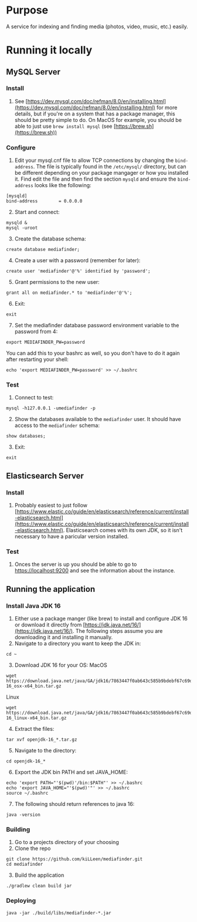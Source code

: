 # Purpose

A service for indexing and finding media (photos, video, music, etc.) easily.

# Running it locally

## MySQL Server

### Install

1. See [https://dev.mysql.com/doc/refman/8.0/en/installing.html](https://dev.mysql.com/doc/refman/8.0/en/installing.html) for more details, but if you're on a system that has a package manager, this should be pretty simple to do. On MacOS for example, you should be able to just use `brew install mysql` (see [https://brew.sh](https://brew.sh))

### Configure

1. Edit your mysql.cnf file to allow TCP connections by changing the `bind-address`. The file is typically found in the `/etc/mysql/` directory, but can be different depending on your package mangager or how you installed it. Find edit the file and then find the section `mysqld` and ensure the `bind-address` looks like the following:
```
[mysqld]
bind-address		= 0.0.0.0
```
2. Start and connect:
```
mysqld &
mysql -uroot
```
3. Create the database schema:
```
create database mediafinder;
```
4. Create a user with a password (remember for later):
```
create user 'mediafinder'@'%' identified by 'password';
```
5. Grant permissions to the new user:
```
grant all on mediafinder.* to 'mediafinder'@'%';
```
6. Exit:
```
exit
```
7. Set the mediafinder database password environment variable to the password from 4:
```
export MEDIAFINDER_PW=password
```
You can add this to your bashrc as well, so you don't have to do it again after restarting your shell:
```
echo 'export MEDIAFINDER_PW=password' >> ~/.bashrc
```

### Test

1. Connect to test:
```
mysql -h127.0.0.1 -umediafinder -p
```
2. Show the databases available to the `mediafinder` user. It should have access to the `mediafinder` schema:
```
show databases;
```
3. Exit:
```
exit
```

## Elasticsearch Server

### Install

1. Probably easiest to just follow [https://www.elastic.co/guide/en/elasticsearch/reference/current/install-elasticsearch.html](https://www.elastic.co/guide/en/elasticsearch/reference/current/install-elasticsearch.html). Elasticsearch comes with its own JDK, so it isn't necessary to have a paricular version installed.

### Test

1. Onces the server is up you should be able to go to [https://localhost:9200](https://localhost:9200) and see the information about the instance.

## Running the application

### Install Java JDK 16

1. Either use a package manger (like brew) to install and configure JDK 16 or download it directly from [https://jdk.java.net/16/](https://jdk.java.net/16/). The following steps assume you are downloading it and installing it manually.
2. Navigate to a directory you want to keep the JDK in:
```
cd ~
```
3. Download JDK 16 for your OS:
MacOS
```
wget https://download.java.net/java/GA/jdk16/7863447f0ab643c585b9bdebf67c69db/36/GPL/openjdk-16_osx-x64_bin.tar.gz 
```
Linux
```
wget https://download.java.net/java/GA/jdk16/7863447f0ab643c585b9bdebf67c69db/36/GPL/openjdk-16_linux-x64_bin.tar.gz
```
4. Extract the files:
```
tar xvf openjdk-16_*.tar.gz
```
5. Navigate to the directory:
```
cd openjdk-16_*
```
6. Export the JDK bin PATH and set JAVA_HOME:
```
echo 'export PATH="'$(pwd)'/bin:$PATH"' >> ~/.bashrc
echo 'export JAVA_HOME="'$(pwd)'"' >> ~/.bashrc
source ~/.bashrc
```
7. The following should return references to java 16:
```
java -version
```

### Building

1. Go to a projects directory of your choosing
2. Clone the repo
```
git clone https://github.com/kiLLeen/mediafinder.git
cd mediafinder
```
3. Build the application
```
./gradlew clean build jar
```

### Deploying

```
java -jar ./build/libs/mediafinder-*.jar
```

